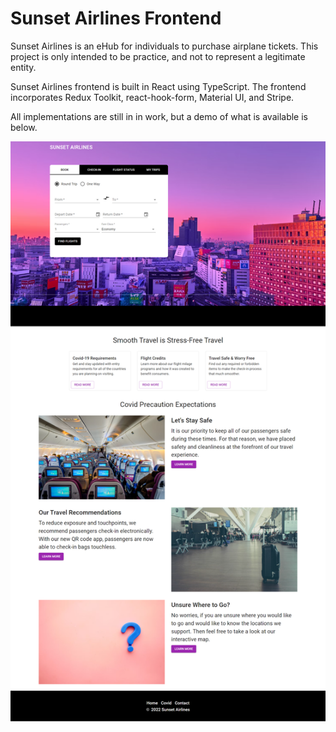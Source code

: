 # Sunset Airlines Frontend

Sunset Airlines is an eHub for individuals to purchase airplane tickets. This project is only intended to be practice, and not to represent a legitimate entity.

Sunset Airlines frontend is built in React using TypeScript. The frontend incorporates Redux Toolkit, react-hook-form, Material UI, and Stripe.

All implementations are still in in work, but a demo of what is available is below.

<img src="./src/assets/images/homescreen.png" alt="home page">
